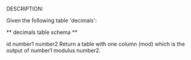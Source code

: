 DESCRIPTION:

Given the following table 'decimals':

** decimals table schema **

id
number1
number2
Return a table with one column (mod) which is the output of number1 modulus number2.